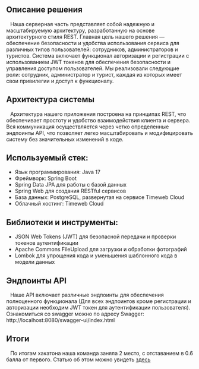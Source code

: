 ## Описание решения 
&ensp; Наша серверная часть представляет собой надежную и масштабируемую 
архитектуру, разработанную на основе архитектурного стиля REST. Главная 
цель нашего решения — обеспечение безопасности и удобства использования 
сервиса для различных типов пользователей: сотрудников, администраторов и 
туристов. Система включает функционал авторизации и регистрации с 
использованием JWT токенов для обеспечения безопасности и управления 
доступом пользователей. Мы реализовали следующие роли: сотрудник, 
администратор и турист, каждая из которых имеет свои привилегии и доступ 
к функционалу. 
## Архитектура системы 
&ensp; Архитектура нашего приложения построена на принципах REST, что 
обеспечивает простоту и удобство взаимодействия клиента и сервера. Вся 
коммуникация осуществляется через четко определенные эндпоинты API, что 
позволяет легко масштабировать и модифицировать систему без 
значительных изменений в коде. 
## Используемый стек: 
* Язык программирования: Java 17 
* Фреймворк: Spring Boot 
* Spring Data JPA для работы с базой данных
* Spring Web для создания RESTful сервисов
* База данных: PostgreSQL, развернутая на сервисе Timeweb Cloud 
* Облачный хостинг: Timeweb Cloud
## Библиотеки и инструменты:
* JSON Web Tokens (JWT) для безопасной передачи и проверки токенов аутентификации
* Apache Commons FileUpload для загрузки и обработки фотографий
* Lombok для упрощения кода и уменьшения шаблонного кода в модели данных
## Эндпоинты API 
&ensp; Наше API включает различные эндпоинты для обеспечения полноценного 
функционала (Для всех эндпоинтов кроме регистрации и авторизации необходим JWT токен для аутентификации пользователя). Ознакомиться со swagger можно по адресу
Swagger: http://localhost:8080/swagger-ui/index.html 

## Итоги
&ensp; По итогам хакатона наша команда заняла 2 место, с отставанием в 0.6 балла от первого.
Статью об этом можно увидеть [здесь](https://new.guap.ru/pubs/22553) 
